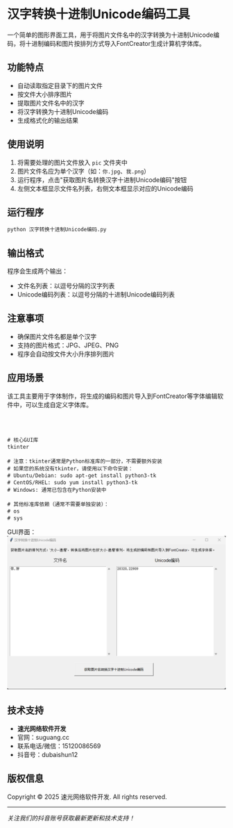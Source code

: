 
# 汉字转换十进制Unicode编码工具

一个简单的图形界面工具，用于将图片文件名中的汉字转换为十进制Unicode编码，将十进制编码和图片按排列方式导入FontCreator生成计算机字体库。

## 功能特点

- 自动读取指定目录下的图片文件
- 按文件大小排序图片
- 提取图片文件名中的汉字
- 将汉字转换为十进制Unicode编码
- 生成格式化的输出结果

## 使用说明


1. 将需要处理的图片文件放入 `pic` 文件夹中
2. 图片文件名应为单个汉字（如：`你.jpg`、`我.png`）
3. 运行程序，点击"获取图片名转换汉字十进制Unicode编码"按钮
4. 左侧文本框显示文件名列表，右侧文本框显示对应的Unicode编码


## 运行程序

```bash
python 汉字转换十进制Unicode编码.py
```

## 输出格式

程序会生成两个输出：
- 文件名列表：以逗号分隔的汉字列表
- Unicode编码列表：以逗号分隔的十进制Unicode编码列表

## 注意事项

- 确保图片文件名都是单个汉字
- 支持的图片格式：JPG、JPEG、PNG
- 程序会自动按文件大小升序排列图片

## 应用场景

该工具主要用于字体制作，将生成的编码和图片导入到FontCreator等字体编辑软件中，可以生成自定义字体库。
```



# 核心GUI库
tkinter

# 注意：tkinter通常是Python标准库的一部分，不需要额外安装
# 如果您的系统没有tkinter，请使用以下命令安装：
# Ubuntu/Debian: sudo apt-get install python3-tk
# CentOS/RHEL: sudo yum install python3-tk
# Windows: 通常已包含在Python安装中

# 其他标准库依赖（通常不需要单独安装）：
# os
# sys
```


GUI界面：
![软件界面](软件界面.png)

## 技术支持

- **速光网络软件开发**
- 官网：suguang.cc
- 联系电话/微信：15120086569
- 抖音号：dubaishun12

## 版权信息

Copyright © 2025 速光网络软件开发. All rights reserved.

---
*关注我们的抖音账号获取最新更新和技术支持！*